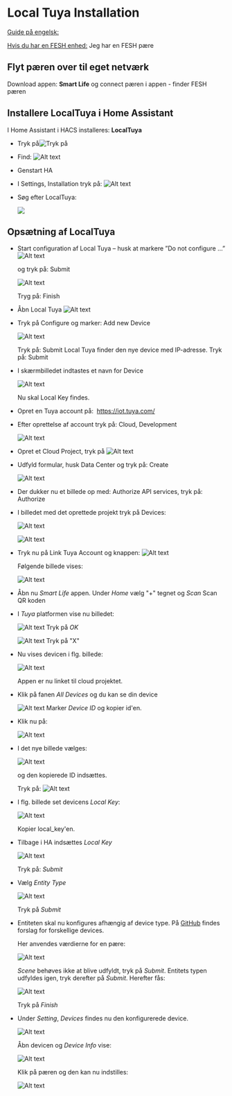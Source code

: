 # Local Tuya Installation

[Guide på engelsk:](https://smarthomecircle.com/how-to-setup-local-tuya-in-home-assistant)

[Hvis du har en FESH enhed:](https://fesh.dk/hjaelpecenter/hvordan-flytter-jeg-min-produkter-til-et-andet-wi-fi-netvaerk/)
Jeg har en FESH pære

## Flyt pæren over til eget netværk

Download appen: **Smart Life**
og connect pæren i appen - finder FESH pæren

## Installere LocalTuya i Home Assistant

I Home Assistant i HACS installeres: **LocalTuya**

- Tryk på![Tryk på](Images/HACS_LocalT_Inst.png)

- Find:  ![Alt text](Images/LocalTuya_App.png)

- Genstart HA

- I Settings, Installation tryk på: ![Alt text](<Images/Add Integration.png>)

- Søg efter LocalTuya:

    ![](<Images/Search LocalTuya.png>)

## Opsætning af LocalTuya

- Start configuration af Local Tuya – husk at markere ”Do not configure …”
![Alt text](Images/ConfigureTuya.png)

  og tryk på: Submit

    ![Alt text](Images/ConfigureTuya_Succes.png)
  
  Tryg på: Finish

- Åbn Local Tuya ![Alt text](Images/Abn_LocalTuya.png)

- Tryk på Configure og marker: Add new Device

    ![Alt text](Images/AddNewDevice.png)
  
  Tryk på: Submit
  Local Tuya finder den nye device med IP-adresse. Tryk på: Submit
  
- I skærmbilledet indtastes et navn for Device
    
    ![Alt text](Images/ConfigureTuyaDevice1.png)
  
  Nu skal  Local Key findes.

- Opret en Tuya account på:  https://iot.tuya.com/

- Efter oprettelse af account tryk på: Cloud, Development

    ![Alt text](Images/TuyaDevelopment.png)

- Opret et Cloud Project, tryk på  ![Alt text](Images/CreateCloud.png)

- Udfyld formular, husk Data Center og tryk på: Create

    ![Alt text](Images/CreateCloudProject.png)
- Der dukker nu et billede op med: Authorize API services, tryk på: Authorize
- I billedet med det oprettede projekt tryk på Devices:

    ![Alt text](Images/Devices1.png)

    ![Alt text](Images/Devices_2.png)

- Tryk nu på Link Tuya Account og knappen: ![Alt text](Images/AddAppAccountBut.png)

  Følgende billede vises:

  ![Alt text](Images/ScanCode1.png)

- Åbn nu *Smart Life* appen. Under *Home* vælg "+" tegnet og *Scan*
  Scan QR koden

- I *Tuya* platformen vise nu billedet:

  ![Alt text](Images/LinkTuyaAccount.png)
  Tryk på *OK*

  ![Alt text](Images/ManageDevice1.png)
  Tryk på "X"

- Nu vises devicen i flg. billede:

  ![Alt text](Images/LocalTuyaDeviceShow1.png)

  Appen er nu linket til cloud projektet.

- Klik på fanen *All Devices* og du kan se din device

  ![Alt text](Images/AllDevices1.png)
  Marker *Device ID* og kopier id'en.

- Klik nu på:

  ![Alt text](Images/CloudAPIExplorer.png)

- I det nye billede vælges:

  ![Alt text](Images/DeviceID1.png)
  
  og den kopierede ID indsættes.

  Tryk på: ![Alt text](Images/SubmitRequest.png)

- I flg. billede set devicens *Local Key*:

  ![Alt text](Images/LocalKey1.png)

  Kopier local_key'en.

- Tilbage i HA indsættes *Local Key*

  ![Alt text](Images/DeviceLocalKey1.png)

  Tryk på: *Submit*

- Vælg *Entity Type*

  ![Alt text](Images/EntityType.png)

  Tryk på *Submit*

- Entiteten skal nu konfigures afhængig af device type. På [GitHub](https://www.markdownguide.org/cheat-sheet/) findes forslag for forskellige devices.

  Her anvendes værdierne for en pære:

  ![Alt text](Images/ConfigureEntity.png)

  *Scene* behøves ikke at blive udfyldt, tryk på *Submit*. Entitets typen udfyldes igen, tryk derefter på *Submit*. Herefter fås:

  ![Alt text](Images/Succes.png)

  Tryk på *Finish*

- Under *Setting*, *Devices* findes nu den konfigurerede device.

  ![Alt text](Images/SettingDevices.png)

  Åbn devicen og *Device Info* vise:

  ![Alt text](Images/DeviceInfo.png)

  Klik på pæren og den kan nu indstilles:

  ![Alt text](Images/FESHFinish.png)

  

